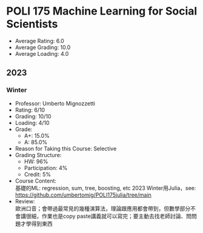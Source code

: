 # POLI 175 Machine Learning for Social Scientists
- Average Rating: 6.0
- Average Grading: 10.0
- Average Loading: 4.0
## 2023
### Winter
- Professor: Umberto Mignozzetti
- Rating: 6/10
- Grading: 10/10
- Loading: 4/10
- Grade:
  - A+: 15.0%
  - A: 85.0%
- Reason for Taking this Course: Selective
- Grading Structure:
  - HW: 96%
  - Participation: 4%
  - Credit: 5%
- Course Content:  
基礎的ML: regression, sum, tree, boosting, etc
2023 Winter用Julia，see: https://github.com/umbertomig/POLI175julia/tree/main
- Review:  
歐洲口音；會帶過最常見的幾種演算法，理論跟應用都會帶到，但數學部分不會講很細，作業也是copy paste講義就可以寫完；要主動去找老師討論、問問題才學得到東西
